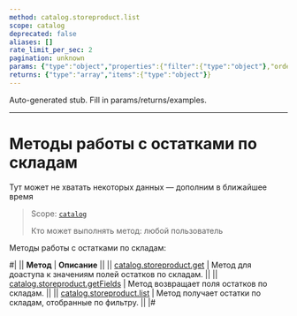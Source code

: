 ```yaml
---
method: catalog.storeproduct.list
scope: catalog
deprecated: false
aliases: []
rate_limit_per_sec: 2
pagination: unknown
params: {"type":"object","properties":{"filter":{"type":"object"},"order":{"type":"object"},"select":{"type":"array","items":{"type":"string"}},"start":{"type":["integer","string"]}}}
returns: {"type":"array","items":{"type":"object"}}
---
```


Auto-generated stub. Fill in params/returns/examples.

---

# Методы работы с остатками по складам



Тут может не хватать некоторых данных — дополним в ближайшее время



> Scope: [`catalog`](../../scopes/permissions.md)
>
> Кто может выполнять метод: любой пользователь

Методы работы с остатками по складам:

#|
|| **Метод** | **Описание** ||
|| [catalog.storeproduct.get](./catalog-store-product-get.md) | Метод для доаступа к значениям полей остатков по складам. ||
|| [catalog.storeproduct.getFields](./catalog-store-product-get-fields.md) | Метод возвращает поля остатков по складам. ||
|| [catalog.storeproduct.list](./catalog-store-product-list.md) | Метод получает остатки по складам, отобранные по фильтру. ||
|#
